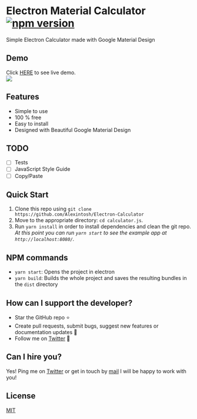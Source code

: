 # Electron Material Calculator [![npm version](https://badge.fury.io/js/material_calculator.svg)](https://www.npmjs.com/package/material_calculator) 

Simple Electron Calculator made with Google Material Design

## Demo

Click [HERE](https://calculator.akepinski.me) to see live demo.<br/>
<img src="https://media.giphy.com/media/d2jien4OWkQQaRvW/giphy.gif" />

## Features

- Simple to use
- 100 % free
- Easy to install
- Designed with Beautiful Google Material Design

## TODO
- [ ] Tests
- [ ] JavaScript Style Guide
- [ ] Copy/Paste

## <a name="start"></a> Quick Start

1. Clone this repo using `git clone https://github.com/Alexintosh/Electron-Calculator`
2. Move to the appropriate directory: `cd calculator.js`.<br />
3. Run `yarn install` in order to install dependencies and clean the git repo.<br />
   *At this point you can run `yarn start` to see the example app at `http://localhost:8080/`.*
   
## <a name="npm-commands"></a>NPM commands   
* `yarn start`: Opens the project in electron
* `yarn build`: Builds the whole project and saves the resulting bundles in the `dist` directory

## How can I support the developer?
- Star the GitHub repo :star:
- Create pull requests, submit bugs, suggest new features or documentation updates :wrench:
- Follow me on [Twitter](https://twitter.com/alexintosh) :feet:

## Can I hire you?
Yes!  Ping me on [Twitter](https://twitter.com/alexintosh) or get in touch by [mail](mailto:alessio.d@gmail.com)
I will be happy to work with you!

## License

[MIT](https://opensource.org/licenses/MIT)

